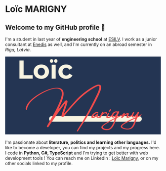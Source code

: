 # Loïc MARIGNY
## Welcome to my GitHub profile 👋

I'm a student in last year of **engineering school** at [ESILV](https://esilv.fr/). I work as a junior consultant at [Enedis](https://www.enedis.fr/) as well, and I'm currently on an abroad semester in *Riga, Latvia*.

![My logo](assets/Loic-Marigny-logo.svg)


I'm passionate about **literature, politics and learning other languages.** I'd like to become a developer, you can find my projects and my progress here.
I code in **Python, C#, TypeScript** and I'm trying to get better with web development tools !
You can reach me on LinkedIn :  [Loïc Marigny](https://www.linkedin.com/in/loic-marigny/), or on my other socials linked to my profile.

<!--
**loic-marigny/loic-marigny** is a ✨ _special_ ✨ repository because its `README.md` (this file) appears on your GitHub profile.

Here are some ideas to get you started:

- 🔭 I’m currently working on ...
- 🌱 I’m currently learning ...
- 👯 I’m looking to collaborate on ...
- 🤔 I’m looking for help with ...
- 💬 Ask me about ...
- 📫 How to reach me: ...
- 😄 Pronouns: ...
- ⚡ Fun fact: ...
-->
